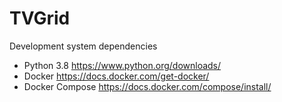 # TVGrid

Development system dependencies
- Python 3.8 https://www.python.org/downloads/
- Docker https://docs.docker.com/get-docker/
- Docker Compose https://docs.docker.com/compose/install/
